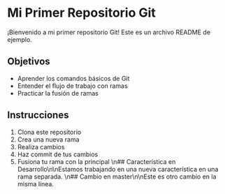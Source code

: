 # Mi Primer Repositorio Git

¡Bienvenido a mi primer repositorio Git! Este es un archivo README de ejemplo.

## Objetivos
- Aprender los comandos básicos de Git
- Entender el flujo de trabajo con ramas
- Practicar la fusión de ramas

## Instrucciones
1. Clona este repositorio
2. Crea una nueva rama
3. Realiza cambios
4. Haz commit de tus cambios
5. Fusiona tu rama con la principal
\n## Característica en Desarrollo\n\nEstamos trabajando en una nueva característica en una rama separada.
\n## Cambio en master\n\nEste es otro cambio en la misma línea.
